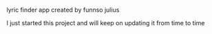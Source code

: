 lyric finder app created by funnso julius

I just started this project and will keep on updating it from time to time

